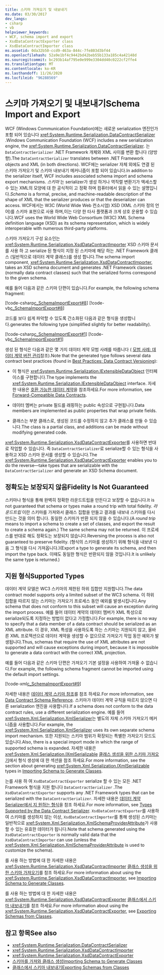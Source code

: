 ```yaml
---
title: 스키마 가져오기 및 내보내기
ms.date: 03/30/2017
dev_langs:
- csharp
- vb
helpviewer_keywords:
- WCF, schema import and export
- XsdDataContractExporter class
- XsdDataContractImporter class
ms.assetid: 0da32b50-ccd9-463a-844c-7fe803d3bf44
ms.openlocfilehash: 52a9e1bf4c9442bd42beb55b133a185c4a42148d
ms.sourcegitcommit: bc293b14af795e0e999e3304dd40c0222cf2ffe4
ms.translationtype: MT
ms.contentlocale: ko-KR
ms.lasthandoff: 11/26/2020
ms.locfileid: "96288569"
---
```

# <a name="schema-import-and-export"></a><span data-ttu-id="fde7c-102">스키마 가져오기 및 내보내기</span><span class="sxs-lookup"><span data-stu-id="fde7c-102">Schema Import and Export</span></span>

<span data-ttu-id="fde7c-103">WCF (Windows Communication Foundation)에는 새로운 serialization 엔진인가 포함 되어 있습니다 <xref:System.Runtime.Serialization.DataContractSerializer> .</span><span class="sxs-lookup"><span data-stu-id="fde7c-103">Windows Communication Foundation (WCF) includes a new serialization engine, the <xref:System.Runtime.Serialization.DataContractSerializer>.</span></span> <span data-ttu-id="fde7c-104">는 `DataContractSerializer` .NET Framework 개체와 XML 사이를 변환 합니다 (양방향).</span><span class="sxs-lookup"><span data-stu-id="fde7c-104">The `DataContractSerializer` translates between .NET Framework objects and XML (in both directions).</span></span> <span data-ttu-id="fde7c-105">WCF에는 serializer 자체 외에도 연결 된 스키마 가져오기 및 스키마 내보내기 메커니즘이 포함 되어 있습니다.</span><span class="sxs-lookup"><span data-stu-id="fde7c-105">In addition to the serializer itself, WCF includes associated schema import and schema export mechanisms.</span></span> <span data-ttu-id="fde7c-106">*스키마* 는 serializer가 생성 하거나 역직렬 변환기가 액세스할 수 있는 XML의 모양에 대 한 공식적이 고 정확 하며 컴퓨터에서 읽을 수 있는 설명입니다.</span><span class="sxs-lookup"><span data-stu-id="fde7c-106">*Schema* is a formal, precise, and machine-readable description of the shape of XML that the serializer produces or that the deserializer can access.</span></span> <span data-ttu-id="fde7c-107">WCF에서는 W3C (World Wide Web 컨소시엄) XSD (XML 스키마 정의 언어)를 스키마 표현으로 사용 하며,이는 다양 한 타사 플랫폼과 크게 상호 운용할 수 있습니다.</span><span class="sxs-lookup"><span data-stu-id="fde7c-107">WCF uses the World Wide Web Consortium (W3C) XML Schema definition language (XSD) as its schema representation, which is widely interoperable with numerous third-party platforms.</span></span>  
  
 <span data-ttu-id="fde7c-108">스키마 가져오기 구성 요소인는 <xref:System.Runtime.Serialization.XsdDataContractImporter> XSD 스키마 문서를 사용 하 고 serialize 된 형식이 지정 된 스키마에 해당 하는 .NET Framework 클래스 (일반적으로 데이터 계약 클래스)를 생성 합니다.</span><span class="sxs-lookup"><span data-stu-id="fde7c-108">The schema import component, <xref:System.Runtime.Serialization.XsdDataContractImporter>, takes an XSD schema document and generates .NET Framework classes (normally data contract classes) such that the serialized forms correspond to the given schema.</span></span>  
  
 <span data-ttu-id="fde7c-109">예를 들어 다음과 같은 스키마 단편이 있습니다.</span><span class="sxs-lookup"><span data-stu-id="fde7c-109">For example, the following schema fragment:</span></span>  
  
 [!code-csharp[c_SchemaImportExport#8](../../../../samples/snippets/csharp/VS_Snippets_CFX/c_schemaimportexport/cs/source.cs#8)]
 [!code-vb[c_SchemaImportExport#8](../../../../samples/snippets/visualbasic/VS_Snippets_CFX/c_schemaimportexport/vb/source.vb#8)]  
  
 <span data-ttu-id="fde7c-110">코드를 보다 쉽게 파악할 수 있도록 간소화된 다음과 같은 형식을 생성합니다.</span><span class="sxs-lookup"><span data-stu-id="fde7c-110">generates the following type (simplified slightly for better readability).</span></span>  
  
 [!code-csharp[c_SchemaImportExport#1](../../../../samples/snippets/csharp/VS_Snippets_CFX/c_schemaimportexport/cs/source.cs#1)]
 [!code-vb[c_SchemaImportExport#1](../../../../samples/snippets/visualbasic/VS_Snippets_CFX/c_schemaimportexport/vb/source.vb#1)]  
  
 <span data-ttu-id="fde7c-111">생성 된 형식은 다음과 같은 몇 가지 데이터 계약 모범 사례를 따릅니다 ( [모범 사례: 데이터 계약 버전 관리](../best-practices-data-contract-versioning.md)참조).</span><span class="sxs-lookup"><span data-stu-id="fde7c-111">Note that the generated type follows several data contract best practices (found in [Best Practices: Data Contract Versioning](../best-practices-data-contract-versioning.md)):</span></span>  
  
- <span data-ttu-id="fde7c-112">이 형식은 <xref:System.Runtime.Serialization.IExtensibleDataObject> 인터페이스를 구현합니다.</span><span class="sxs-lookup"><span data-stu-id="fde7c-112">The type implements the <xref:System.Runtime.Serialization.IExtensibleDataObject> interface.</span></span> <span data-ttu-id="fde7c-113">자세한 내용은 [호환 가능한 데이터 계약](forward-compatible-data-contracts.md)을 참조하세요.</span><span class="sxs-lookup"><span data-stu-id="fde7c-113">For more information, see [Forward-Compatible Data Contracts](forward-compatible-data-contracts.md).</span></span>  
  
- <span data-ttu-id="fde7c-114">데이터 멤버는 private 필드를 래핑하는 public 속성으로 구현됩니다.</span><span class="sxs-lookup"><span data-stu-id="fde7c-114">Data members are implemented as public properties that wrap private fields.</span></span>  
  
- <span data-ttu-id="fde7c-115">클래스는 부분 클래스로, 생성된 코드를 수정하지 않고 추가 클래스를 만들 수 있습니다.</span><span class="sxs-lookup"><span data-stu-id="fde7c-115">The class is a partial class, and additions can be made without modifying generated code.</span></span>  
  
 <span data-ttu-id="fde7c-116"><xref:System.Runtime.Serialization.XsdDataContractExporter>를 사용하면 반대로 작업할 수 있습니다. 즉 `DataContractSerializer`로 serialize할 수 있는 형식을 사용하고 XSD 스키마 문서를 생성할 수 있습니다.</span><span class="sxs-lookup"><span data-stu-id="fde7c-116">The <xref:System.Runtime.Serialization.XsdDataContractExporter> enables you to do the reverse—take types that are serializable with the `DataContractSerializer` and generate an XSD Schema document.</span></span>  
  
## <a name="fidelity-is-not-guaranteed"></a><span data-ttu-id="fde7c-117">정확도는 보장되지 않음</span><span class="sxs-lookup"><span data-stu-id="fde7c-117">Fidelity Is Not Guaranteed</span></span>  

 <span data-ttu-id="fde7c-118">스키마나 형식을 통해 완벽히 정확한 라운드트립을 만든다고 보장할 수 없습니다.</span><span class="sxs-lookup"><span data-stu-id="fde7c-118">It is not guaranteed that schema or types make a round trip with total fidelity.</span></span> <span data-ttu-id="fde7c-119">*라운드트립* 이란 스키마를 가져와서 클래스 집합을 만들고 결과를 내보내 스키마를 다시 만드는 것을 의미 합니다. 동일한 스키마가 반환 되지 않을 수 있습니다.</span><span class="sxs-lookup"><span data-stu-id="fde7c-119">(A *round trip* means to import a schema to create a set of classes, and export the result to create a schema again.) The same schema may not be returned.</span></span> <span data-ttu-id="fde7c-120">이 프로세스를 반대로 해도 정확도는 보장되지 않습니다.</span><span class="sxs-lookup"><span data-stu-id="fde7c-120">Reversing the process is also not guaranteed to preserve fidelity.</span></span> <span data-ttu-id="fde7c-121">(형식의 스키마를 생성하기 위해 형식을 내보낸 다음 그 형식을 다시 가져옵니다.)</span><span class="sxs-lookup"><span data-stu-id="fde7c-121">(Export a type to generate its schema, and then import the type back.</span></span> <span data-ttu-id="fde7c-122">이때도 동일한 형식은 반환되지 않을 것입니다.</span><span class="sxs-lookup"><span data-stu-id="fde7c-122">It is unlikely the same type is returned.)</span></span>  
  
## <a name="supported-types"></a><span data-ttu-id="fde7c-123">지원 형식</span><span class="sxs-lookup"><span data-stu-id="fde7c-123">Supported Types</span></span>  

 <span data-ttu-id="fde7c-124">데이터 계약 모델은 WC3 스키마의 제한된 하위 집합만 지원합니다.</span><span class="sxs-lookup"><span data-stu-id="fde7c-124">The data contract model supports only a limited subset of the WC3 schema.</span></span> <span data-ttu-id="fde7c-125">이 하위 집합을 따르지 않는 스키마는 가져오기 프로세스 동안 예외를 발생시킵니다.</span><span class="sxs-lookup"><span data-stu-id="fde7c-125">Any schema that does not conform to this subset will cause an exception during the import process.</span></span> <span data-ttu-id="fde7c-126">예를 들어 데이터 계약의 데이터 멤버가 XML 특성으로 serialize되도록 지정하는 방법이 없다고 가정합니다.</span><span class="sxs-lookup"><span data-stu-id="fde7c-126">For example, there is no way to specify that a data member of a data contract should be serialized as an XML attribute.</span></span> <span data-ttu-id="fde7c-127">이 경우, XML 특성을 사용하도록 하는 스키마는 지원되지 않고, 올바른 XML 프로젝션으로 데이터 계약을 생성할 수 없으므로 가져오기 작업 동안 예외가 발생됩니다.</span><span class="sxs-lookup"><span data-stu-id="fde7c-127">Thus, schemas that require the use of XML attributes are not supported and will cause exceptions during import, because it is impossible to generate a data contract with the correct XML projection.</span></span>  
  
 <span data-ttu-id="fde7c-128">예를 들어 다음과 같은 스키마 단편은 가져오기 기본 설정을 사용하여 가져올 수 없습니다.</span><span class="sxs-lookup"><span data-stu-id="fde7c-128">For example, the following schema fragment cannot be imported using the default import settings.</span></span>  
  
 [!code-xml[c_SchemaImportExport#9](../../../../samples/snippets/csharp/VS_Snippets_CFX/c_schemaimportexport/common/source.config#9)]  
  
 <span data-ttu-id="fde7c-129">자세한 내용은 [데이터 계약 스키마 참조](data-contract-schema-reference.md)를 참조 하세요.</span><span class="sxs-lookup"><span data-stu-id="fde7c-129">For more information, see [Data Contract Schema Reference](data-contract-schema-reference.md).</span></span> <span data-ttu-id="fde7c-130">스키마가 데이터 계약 규칙을 따르지 않으면 다른 serialization 엔진을 사용합니다.</span><span class="sxs-lookup"><span data-stu-id="fde7c-130">If a schema does not conform to the data contract rules, use a different serialization engine.</span></span> <span data-ttu-id="fde7c-131">예를 들어 <xref:System.Xml.Serialization.XmlSerializer>는 별도의 자체 스키마 가져오기 메커니즘을 사용합니다.</span><span class="sxs-lookup"><span data-stu-id="fde7c-131">For example, the <xref:System.Xml.Serialization.XmlSerializer> uses its own separate schema import mechanism.</span></span> <span data-ttu-id="fde7c-132">또한 지원되는 스키마 범위가 확장되는 특별한 가져오기 모드도 있습니다.</span><span class="sxs-lookup"><span data-stu-id="fde7c-132">Also, there is a special import mode in which the range of supported schema is expanded.</span></span> <span data-ttu-id="fde7c-133">자세한 내용은 <xref:System.Xml.Serialization.IXmlSerializable> [클래스 생성을 위한 스키마 가져오기](importing-schema-to-generate-classes.md)에서 형식 생성에 대 한 섹션을 참조 하세요.</span><span class="sxs-lookup"><span data-stu-id="fde7c-133">For more information, see the section about generating <xref:System.Xml.Serialization.IXmlSerializable> types in [Importing Schema to Generate Classes](importing-schema-to-generate-classes.md).</span></span>  
  
 <span data-ttu-id="fde7c-134">는를 사용 하 여 `XsdDataContractExporter` serialize 할 수 있는 모든 .NET Framework 형식을 지원 합니다 `DataContractSerializer` .</span><span class="sxs-lookup"><span data-stu-id="fde7c-134">The `XsdDataContractExporter` supports any .NET Framework types that can be serialized with the `DataContractSerializer`.</span></span> <span data-ttu-id="fde7c-135">자세한 내용은 [데이터 계약 Serializer에서 지 원하는 형식](types-supported-by-the-data-contract-serializer.md)을 참조 하세요.</span><span class="sxs-lookup"><span data-stu-id="fde7c-135">For more information, see [Types Supported by the Data Contract Serializer](types-supported-by-the-data-contract-serializer.md).</span></span> <span data-ttu-id="fde7c-136">`XsdDataContractExporter`를 사용하여 스키마를 생성하지 않는 이상, `XsdDataContractImporter`를 통해 생성된 스키마는 일반적으로 <xref:System.Xml.Serialization.XmlSchemaProviderAttribute>가 사용할 수 있는 유효한 데이터가 됩니다.</span><span class="sxs-lookup"><span data-stu-id="fde7c-136">Note that schema generated using the `XsdDataContractExporter` is normally valid data that the `XsdDataContractImporter` can use (unless the <xref:System.Xml.Serialization.XmlSchemaProviderAttribute> is used to customize the schema).</span></span>  
  
 <span data-ttu-id="fde7c-137">를 사용 하는 방법에 대 한 자세한 내용은 <xref:System.Runtime.Serialization.XsdDataContractImporter> [클래스 생성을 위한 스키마 가져오기](importing-schema-to-generate-classes.md)를 참조 하세요.</span><span class="sxs-lookup"><span data-stu-id="fde7c-137">For more information about using the <xref:System.Runtime.Serialization.XsdDataContractImporter>, see [Importing Schema to Generate Classes](importing-schema-to-generate-classes.md).</span></span>  
  
 <span data-ttu-id="fde7c-138">를 사용 하는 방법에 대 한 자세한 내용은 <xref:System.Runtime.Serialization.XsdDataContractExporter> [클래스에서 스키마 내보내기](exporting-schemas-from-classes.md)를 참조 하세요.</span><span class="sxs-lookup"><span data-stu-id="fde7c-138">For more information about using the <xref:System.Runtime.Serialization.XsdDataContractExporter>, see [Exporting Schemas from Classes](exporting-schemas-from-classes.md).</span></span>  
  
## <a name="see-also"></a><span data-ttu-id="fde7c-139">참고 항목</span><span class="sxs-lookup"><span data-stu-id="fde7c-139">See also</span></span>

- <xref:System.Runtime.Serialization.DataContractSerializer>
- <xref:System.Runtime.Serialization.XsdDataContractImporter>
- <xref:System.Runtime.Serialization.XsdDataContractExporter>
- [<span data-ttu-id="fde7c-140">스키마를 가져와 클래스 생성</span><span class="sxs-lookup"><span data-stu-id="fde7c-140">Importing Schema to Generate Classes</span></span>](importing-schema-to-generate-classes.md)
- [<span data-ttu-id="fde7c-141">클래스에서 스키마 내보내기</span><span class="sxs-lookup"><span data-stu-id="fde7c-141">Exporting Schemas from Classes</span></span>](exporting-schemas-from-classes.md)
